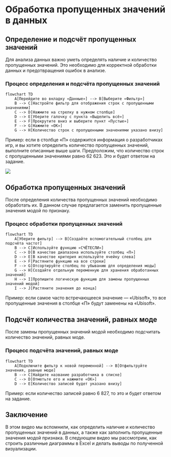 # Обработка пропущенных значений в данных

## Определение и подсчёт пропущенных значений

Для анализа данных важно уметь определять наличие и количество пропущенных значений. Это необходимо для корректной обработки данных и предотвращения ошибок в анализе.

### Процесс определения и подсчёта пропущенных значений

```mermaid
flowchart TD
    A[Перейдите во вкладку «Данные»] --> B[Выберите «Фильтр»]
    B --> C[Настройте фильтр для отображения строк с пропущенными значениями]
    C --> D[Нажмите на стрелку в нужном столбце]
    D --> E[Уберите галочку с пункта «Выделить всё»]
    E --> F[Прокрутите вниз и выберите пункт «Пустые»]
    F --> G[Нажмите «ОК»]
    G --> H[Количество строк с пропущенными значениями указано внизу]
```

Пример: если в столбце «П» содержится информация о разработчиках игр, и вы хотите определить количество пропущенных значений, выполните описанные выше шаги. Предположим, что количество строк с пропущенными значениями равно 62 623. Это и будет ответом на задание.

![](images/СдАД__LEC_14_PART_08_E/000239s_top_7.jpg)

## Обработка пропущенных значений

После определения количества пропущенных значений необходимо обработать их. В данном случае предлагается заменить пропущенные значения модой по признаку.

### Процесс обработки пропущенных значений

```mermaid
flowchart TD
    A[Уберите фильтр] --> B[Создайте вспомогательный столбец для подсчёта частот]
    B --> C[Используйте функцию «СЧЁТЕСЛИ»]
    C --> D[В качестве диапазона используйте столбец «П»]
    D --> E[В качестве критерия используйте ячейку слева]
    E --> F[Растяните функцию на все строки]
    F --> G[Отсортируйте столбец по убыванию для определения моды]
    G --> H[Создайте отдельную переменную для хранения обработанных значений]
    H --> I[Пропишите логическую функцию для замены пропущенных значений модой]
    I --> J[Растяните значения до конца]
```

Пример: если самое часто встречающееся значение — «Ubisoft», то все пропущенные значения в столбце «П» будут заменены на «Ubisoft».

## Подсчёт количества значений, равных моде

После замены пропущенных значений модой необходимо подсчитать количество значений, равных моде.

### Процесс подсчёта значений, равных моде

```mermaid
flowchart TD
    A[Подключите фильтр к новой переменной] --> B[Отфильтруйте значения, равные моде]
    B --> C[Найдите название разработчика в списке]
    C --> D[Отметьте его и нажмите «ОК»]
    D --> E[Количество записей будет указано внизу]
```

Пример: если количество записей равно 6 827, то это и будет ответом на задание.

## Заключение

В этом видео мы вспомнили, как определить наличие и количество пропущенных значений в данных, а также как заполнить пропущенные значения модой признака. В следующем видео мы рассмотрим, как строить различные диаграммы в Excel и делать выводы по полученной визуализации.